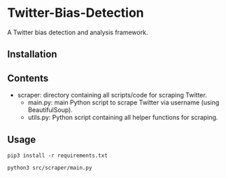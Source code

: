 # Twitter-Bias-Detection
A Twitter bias detection and analysis framework.

## Installation

## Contents
* scraper: directory containing all scripts/code for scraping Twitter.
    * main.py: main Python script to scrape Twitter via username (using BeautifulSoup).
    * utils.py: Python script containing all helper functions for scraping.

## Usage
`pip3 install -r requirements.txt`

`python3 src/scraper/main.py`

